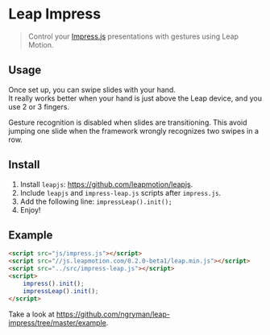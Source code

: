 # Leap Impress

> Control your [Impress.js] presentations with gestures using Leap Motion.

## Usage

Once set up, you can swipe slides with your hand.<br>
It really works better when your hand is just above the Leap device, and you use 2 or 3 fingers.

Gesture recognition is disabled when slides are transitioning. This avoid jumping one slide when the framework
wrongly recognizes two swipes in a row.

## Install

1. Install `leapjs`: https://github.com/leapmotion/leapjs.
1. Include `leapjs` and `impress-leap.js` scripts after `impress.js`.
2. Add the following line: `impressLeap().init();`
3. Enjoy!

## Example

```html
<script src="js/impress.js"></script>
<script src="//js.leapmotion.com/0.2.0-beta1/leap.min.js"></script>
<script src="../src/impress-leap.js"></script>
<script>
    impress().init();
    impressLeap().init();
</script>
```

Take a look at https://github.com/ngryman/leap-impress/tree/master/example.

[Impress.js]: https://github.com/bartaz/impress.js
